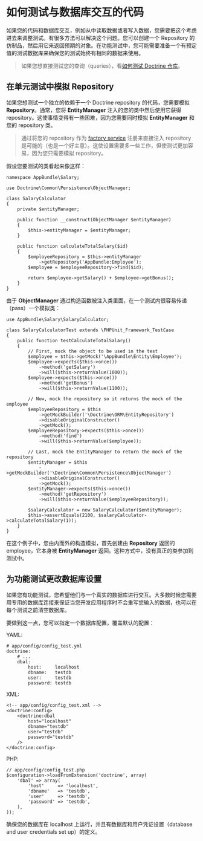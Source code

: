 # 如何测试与数据库交互的代码

如果您的代码和数据库交互，例如从中读取数据或者写入数据，您需要把这个考虑进去来调整测试。有很多方法可以解决这个问题。您可以创建一个 Repository 的仿制品，然后用它来返回预期的对象。在功能测试中，您可能需要准备一个有预定值的测试数据库来确保您的测试始终有相同的数据来使用。

> 如果您想直接测试您的查询（queries），看[如何测试 Doctrine 仓库](http://symfony.com/doc/current/cookbook/testing/doctrine.html)。

## 在单元测试中模拟 Repository

如果您想测试一个独立的依赖于一个 Doctrine repository 的代码，您需要模拟 **Repository**。通常，您将 **EntityManager** 注入的您的类中然后使用它获得 repository。这使事情变得有一些困难，因为您需要同时模拟 **EntityManager** 和您的 repository 类。

> 通过将您的 repository 作为 [factory service](http://symfony.com/doc/current/components/dependency_injection/factories.html) 注册来直接注入 repository 是可能的（也是一个好主意）。这使设置需要多一些工作，但使测试更加容易，因为您只需要模拟 repository。

假设您要测试的类看起来像这样：

```
namespace AppBundle\Salary;

use Doctrine\Common\Persistence\ObjectManager;

class SalaryCalculator
{
    private $entityManager;

    public function __construct(ObjectManager $entityManager)
    {
        $this->entityManager = $entityManager;
    }

    public function calculateTotalSalary($id)
    {
        $employeeRepository = $this->entityManager
            ->getRepository('AppBundle:Employee');
        $employee = $employeeRepository->find($id);

        return $employee->getSalary() + $employee->getBonus();
    }
}
```

由于 **ObjectManager** 通过构造函数被注入类里面，在一个测试内很容易传递（pass）一个模拟类：

```
use AppBundle\Salary\SalaryCalculator;

class SalaryCalculatorTest extends \PHPUnit_Framework_TestCase
{
    public function testCalculateTotalSalary()
    {
        // First, mock the object to be used in the test
        $employee = $this->getMock('\AppBundle\Entity\Employee');
        $employee->expects($this->once())
            ->method('getSalary')
            ->will($this->returnValue(1000));
        $employee->expects($this->once())
            ->method('getBonus')
            ->will($this->returnValue(1100));

        // Now, mock the repository so it returns the mock of the employee
        $employeeRepository = $this
            ->getMockBuilder('\Doctrine\ORM\EntityRepository')
            ->disableOriginalConstructor()
            ->getMock();
        $employeeRepository->expects($this->once())
            ->method('find')
            ->will($this->returnValue($employee));

        // Last, mock the EntityManager to return the mock of the repository
        $entityManager = $this
            ->getMockBuilder('\Doctrine\Common\Persistence\ObjectManager')
            ->disableOriginalConstructor()
            ->getMock();
        $entityManager->expects($this->once())
            ->method('getRepository')
            ->will($this->returnValue($employeeRepository));

        $salaryCalculator = new SalaryCalculator($entityManager);
        $this->assertEquals(2100, $salaryCalculator->calculateTotalSalary(1));
    }
}
```

在这个例子中，您由内而外的构造模拟，首先创建由 **Repository** 返回的 employee，它本身被 **EntityManager** 返回。这种方式中，没有真正的类参加到测试中。

## 为功能测试更改数据库设置

如果您有功能测试，您希望他们与一个真实的数据库进行交互。大多数时候您需要用专用的数据库连接来保证当您开发应用程序时不会重写您输入的数据，也可以在每个测试之前清空数据库。

要做到这一点，您可以指定一个数据库配置，覆盖默认的配置：

YAML:

```
# app/config/config_test.yml
doctrine:
    # ...
    dbal:
        host:     localhost
        dbname:   testdb
        user:     testdb
        password: testdb
```

XML:

```
<!-- app/config/config_test.xml -->
<doctrine:config>
    <doctrine:dbal
        host="localhost"
        dbname="testdb"
        user="testdb"
        password="testdb"
    />
</doctrine:config>
```

PHP:

```
// app/config/config_test.php
$configuration->loadFromExtension('doctrine', array(
    'dbal' => array(
        'host'     => 'localhost',
        'dbname'   => 'testdb',
        'user'     => 'testdb',
        'password' => 'testdb',
    ),
));
```

确保您的数据库在 localhost 上运行，并且有数据库和用户凭证设置（database and user credentials set up）的定义。
